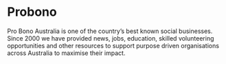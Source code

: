 # Probono
Pro Bono Australia is one of the country’s best known social businesses. Since 2000 we have provided news, jobs, education, skilled volunteering opportunities and other resources to support purpose driven organisations across Australia to maximise their impact.
